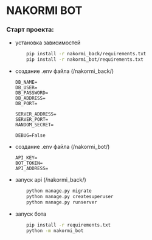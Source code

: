 # NAKORMI BOT


### Cтарт проекта:
- установка зависимостей
    ```bash
        pip install -r nakormi_back/requirements.txt
        pip install -r nakormi_bot/requirements.txt
    ```
- создание .env файла (/nakormi_back/)
    ```dotenv
    DB_NAME=
    DB_USER=
    DB_PASSWORD=
    DB_ADDRESS=
    DB_PORT=
    
    SERVER_ADDRESS=
    SERVER_PORT=
    RANDOM_SECRET=
    
    DEBUG=False
    ```

- создание .env файла (/nakormi_bot/)
    ```dotenv
    API_KEY=
    BOT_TOKEN=
    API_ADDRESS=
    ```
- запуск api (/nakormi_back/)
    ```bash
        python manage.py migrate
        python manage.py createsuperuser
        python manage.py runserver
    ```

- запуск бота
    ```bash
        pip install -r requirements.txt
        python -m nakormi_bot
    ```